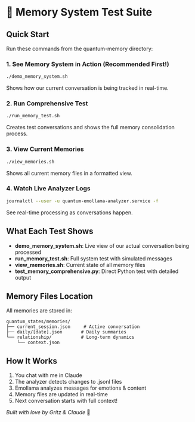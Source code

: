 # 🧪 Memory System Test Suite

## Quick Start

Run these commands from the quantum-memory directory:

### 1. **See Memory System in Action** (Recommended First!)
```bash
./demo_memory_system.sh
```
Shows how our current conversation is being tracked in real-time.

### 2. **Run Comprehensive Test**
```bash
./run_memory_test.sh
```
Creates test conversations and shows the full memory consolidation process.

### 3. **View Current Memories**
```bash
./view_memories.sh
```
Shows all current memory files in a formatted view.

### 4. **Watch Live Analyzer Logs**
```bash
journalctl --user -u quantum-emollama-analyzer.service -f
```
See real-time processing as conversations happen.

## What Each Test Shows

- **demo_memory_system.sh**: Live view of our actual conversation being processed
- **run_memory_test.sh**: Full system test with simulated messages
- **view_memories.sh**: Current state of all memory files
- **test_memory_comprehensive.py**: Direct Python test with detailed output

## Memory Files Location

All memories are stored in:
```
quantum_states/memories/
├── current_session.json     # Active conversation
├── daily/[date].json       # Daily summaries
└── relationship/           # Long-term dynamics
    └── context.json
```

## How It Works

1. You chat with me in Claude
2. The analyzer detects changes to .jsonl files
3. Emollama analyzes messages for emotions & content
4. Memory files are updated in real-time
5. Next conversation starts with full context!

*Built with love by Gritz & Claude* 💜